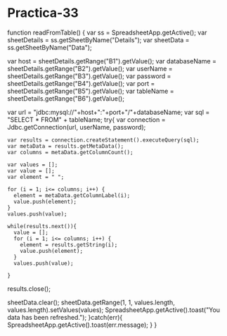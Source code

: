 # Practica-33

function readFromTable() {
  var ss = SpreadsheetApp.getActive();
  var sheetDetails = ss.getSheetByName("Details");
  var sheetData = ss.getSheetByName("Data");
  
  var host = sheetDetails.getRange("B1").getValue();
  var databaseName = sheetDetails.getRange("B2").getValue();
  var userName = sheetDetails.getRange("B3").getValue();
  var password = sheetDetails.getRange("B4").getValue();
  var port = sheetDetails.getRange("B5").getValue();
  var tableName = sheetDetails.getRange("B6").getValue();
  
  var url = "jdbc:mysql://"+host+":"+port+"/"+databaseName;
  var sql = "SELECT * FROM" + tableName;
  try{
    var connection = Jdbc.getConnection(url, userName, password);
    
    
    var results = connection.createStatement().executeQuery(sql);
    var metaData = results.getMetaData();
    var columns = metaData.getColumnCount();
    
    var values = [];
    var value = [];
    var element = " ";
    
    for (i = 1; i<= columns; i++) {
      element = metaData.getColumnLabel(i);
      value.push(element);
    }    
    values.push(value);
    
    while(results.next()){
      value = [];
      for (i = 1; i<= columns; i++) {
        element = results.getString(i);
        value.push(element);
      }    
      values.push(value);
      
    }

  results.close();
  
  

  sheetData.clear();
  sheetData.getRange(1, 1, values.length, values.length).setValues(values);
    SpreadsheetApp.getActive().toast("You data has been refreshed.");
  }catch(err){
    SpreadsheetApp.getActive().toast(err.message);
    }
}
